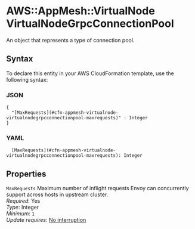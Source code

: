 # AWS::AppMesh::VirtualNode VirtualNodeGrpcConnectionPool<a name="aws-properties-appmesh-virtualnode-virtualnodegrpcconnectionpool"></a>

An object that represents a type of connection pool\.

## Syntax<a name="aws-properties-appmesh-virtualnode-virtualnodegrpcconnectionpool-syntax"></a>

To declare this entity in your AWS CloudFormation template, use the following syntax:

### JSON<a name="aws-properties-appmesh-virtualnode-virtualnodegrpcconnectionpool-syntax.json"></a>

```
{
  "[MaxRequests](#cfn-appmesh-virtualnode-virtualnodegrpcconnectionpool-maxrequests)" : Integer
}
```

### YAML<a name="aws-properties-appmesh-virtualnode-virtualnodegrpcconnectionpool-syntax.yaml"></a>

```
  [MaxRequests](#cfn-appmesh-virtualnode-virtualnodegrpcconnectionpool-maxrequests): Integer
```

## Properties<a name="aws-properties-appmesh-virtualnode-virtualnodegrpcconnectionpool-properties"></a>

`MaxRequests` <a name="cfn-appmesh-virtualnode-virtualnodegrpcconnectionpool-maxrequests"></a>
Maximum number of inflight requests Envoy can concurrently support across hosts in upstream cluster\.  
_Required_: Yes  
_Type_: Integer  
_Minimum_: `1`  
_Update requires_: [No interruption](https://docs.aws.amazon.com/AWSCloudFormation/latest/UserGuide/using-cfn-updating-stacks-update-behaviors.html#update-no-interrupt)
